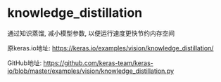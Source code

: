 # knowledge_distillation
通过知识蒸馏, 减小模型参数, 以便运行速度更快节约内存空间

原keras.io地址: https://keras.io/examples/vision/knowledge_distillation/

GitHub地址: https://github.com/keras-team/keras-io/blob/master/examples/vision/knowledge_distillation.py
